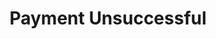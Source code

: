 ---
title: "Payment Unsuccessful"
message: "We're sorry, but your payment could not be processed."
errorMessage: "Error: {errorType}"
transactionId: "Reference ID: {txnId}"
animation: "/assets/json/animation-error.json"
retryText: "Please try again or contact support if the problem persists."
supportEmail: "support@kiran.foundation"
---